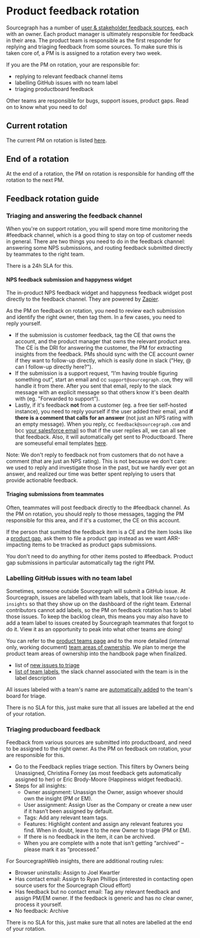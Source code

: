 # Product feedback rotation

Sourcegraph has a number of [user & stakeholder feedback sources](user_stakeholder_feedback.md), each with an owner. Each product manager is ultimately responsible for feedback in their area. The product team is responsible as the first responder for replying and triaging feedback from some sources. To make sure this is taken core of, a PM is is assigned to a rotation every two week.

If you are the PM on rotation, your are responsible for:

- replying to relevant feedback channel items
- labelling GitHub issues with no team label
- triaging productboard feedback

Other teams are responsible for bugs, support issues, product gaps. Read on to know what you need to do!

## Current rotation

The current PM on rotation is listed [here]().

## End of a rotation

At the end of a rotation, the PM on rotation is responsible for handing off the rotation to the next PM.

## Feedback rotation guide

### Triaging and answering the feedback channel

When you're on support rotation, you will spend more time monitoring the #feedback channel, which is a good thing to stay on top of customer needs in general. There are two things you need to do in the feedback channel: answering some NPS submissions, and routing feedback submitted directly by teammates to the right team.

There is a 24h SLA for this.

#### NPS feedback submission and happyness widget

The in-product NPS feedback widget and happyness feedback widget post directly to the feedback channel. They are powered by [Zapier](https://zapier.com/app/zaps/folder/828861).

As the PM on feedback on rotation, you need to review each submission and identify the right owner, then tag them. In a few cases, you need to reply yourself.

- If the submission is customer feedback, tag the CE that owns the account, and the product manager that owns the relevant product area. The CE is the DRI for answering the customer, the PM for extracting insights from the feedback. PMs should sync with the CE account owner if they want to follow-up directly, which is easily done in slack ("Hey, @<ce-owner> can I follow-up directly here?").
- If the submission is a support request, “I’m having trouble figuring something out”, start an email and cc `support@sourcegraph.com`, they will handle it from there. After you sent that email, reply to the slack message with an explicit message so that others know it's been dealth with (eg. "Forwarded to support").
- Lastly, if it's feedback **not** from a customer (eg. a free tier self-hosted instance), you need to reply yourself if the user added their email, and **if there is a comment that calls for an answer** (not just an NPS rating with an empty message). When you reply, cc `feedback@sourcegraph.com` and bcc [your salesforce email](https://www.google.com/url?q=https://sourcegraph2020.lightning.force.com/lightning/settings/personal/EmailToSalesforceUserSetup/home&sa=D&source=docs&ust=1644257326395356&usg=AOvVaw0KQKoT-nlb8dZb8xk7iyPa) so that if the user replies all, we can all see that feedback. Also, it will automatically get sent to Productboard. There are someuseful email templates [here](https://docs.google.com/document/d/1TTRjK-CL38fdCvrVUgRL70agUiwDbQFJXCo8IuJmLls/edit#).

Note: We don't reply to feedback not from customers that do not have a comment (that are just an NPS rating). This is not because we don't care: we used to reply and investigate those in the past, but we hardly ever got an answer, and realized our time was better spent replying to users that provide actionable feedback.

#### Triaging submissions from teammates

Often, teammates will post feedback directly to the #feedback channel. As the PM on rotation, you should reply to those messages, tagging the PM responsible for this area, and if it's a customer, the CE on this account.

If the person that sumitted the feedback item is a CE and the item looks like a [product gap](surfacing_product_feedback.md#what-is-a-product-gap), ask them to file a product gap instead as we want ARR-impacting items to be trracked as product gaps submissions.

You don't need to do anything for other items posted to #feedback. Product gap submissions in particular automatically tag the right PM.

### Labelling GitHub issues with no team label

Sometimes, someone outside Sourcegraph will submit a GitHub issue. At Sourcegraph, issues are labelled with team labels, that look like `team/code-insights` so that they show up on the dashboard of the right team. External contributors cannot add labels, so the PM on feedback rotation has to label those issues. To keep the backlog clean, this means you may also have to add a team label to issues created by Sourcegraph teammates that forgot to do it. View it as an opportunity to peak into what other teams are doing!

You can refer to the [product teams page](../team/product_teams.md) and to the more detailed (internal only, working document) [team areas of ownership](../../engineering/process/engineering_ownership.md). We plan to merge the product team areas of ownership into the handbook page when finalized.

- list of [new issues to triage](https://github.com/sourcegraph/sourcegraph/issues?page=2&q=is%3Aissue+no%3Alabel+is%3Aopen)
- [list of team labels](https://github.com/sourcegraph/sourcegraph/labels?q=team+%2F), the slack channel associated with the team is in the label description

All issues labeled with a team's name are [automatically added](https://github.com/sourcegraph/sourcegraph/blob/main/.github/workflows/label-move.yml) to the team's board for triage.

There is no SLA for this, just make sure that all issues are labelled at the end of your rotation.

### Triaging producboard feedback

Feedback from various sources are submitted into productboard, and need to be assigned to the right owner. As the PM on feedback om rotation, your are responsible for this.

- Go to the Feedback replies triage section. This filters by Owners being Unassigned, Christina Forney (as most feedback gets automatically assigned to her) or Eric Brody-Moore (Happiness widget feedback).
- Steps for all insights:
  - Owner assignment: Unassign the Owner, assign whoever should own the insight (PM or EM).
  - User assignment: Assign User as the Company or create a new user if it hasn’t been assigned by default.
  - Tags: Add any relevant team tags.
  - Features: Highlight content and assign any relevant features you find. When in doubt, leave it to the new Owner to triage (PM or EM).
  - If there is no feedback in the item, it can be archived.
  - When you are complete with a note that isn’t getting “archived” – please mark it as “processed.”

For SourcegraphWeb insights, there are additional routing rules:

- Browser uninstalls: Assign to Joel Kwartler
- Has contact email: Assign to Ryan Phillips (interested in contacting open source users for the Sourcegraph Cloud effort)
- Has feedback but no contact email: Tag any relevant feedback and assign PM/EM owner. If the feedback is generic and has no clear owner, process it yourself.
- No feedback: Archive

There is no SLA for this, just make sure that all notes are labelled at the end of your rotation.
